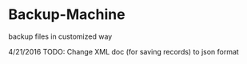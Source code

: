 # Backup-Machine
backup files in customized way

4/21/2016 TODO:
	Change XML doc (for saving records) to json format
	
	
